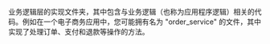 业务逻辑层的实现文件夹，其中包含与业务逻辑（也称为应用程序逻辑）相关的代码。例如在一个电子商务应用中，您可能拥有名为 "order_service" 的文件，其中实现了处理订单、支付和退款等操作的方法。